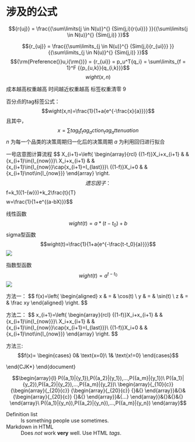 # 涉及的公式

$${r{uj}} = \frac{{\sum\limits{j \in N(u)}^{} {Sim(j,i){r{ui}}} }}{{\sum\limits{j \in N(u)}^{} {Sim(j,i)} }}$$

$${r_{uj}} = \frac{{\sum\limits_{j \in N(u)}^{} {Sim(j,i){r_{ui}}} }}{{\sum\limits_{j \in N(u)}^{} {Sim(j,i)} }}$$ $${\rm{Preference(}}u,i{\rm{)}} = {r_{ui}} = p_u^T{q_i} = \sum\limits_{f = 1}^F {{p_{u,k}}{q_{i,k}}}$$ $${wight(x,n)}$$

成本越高权重越高 时间越近权重越高 标签权重清零 9

百分点的tag标签公式： $$wight(x,n)=\frac{1}{1+a{e^{-\frac{x}{a}}}}$$ 且其中， $$x=\sum{{tag_tf_tag_action_tag_attenuation}}$$ $n$ 为每一个品类的决策周期归一化后的决策周期 $a$ 为利用回归进行拟合

一号店意图计算流程 $$ X_{i+1}=\left{ \begin{array}{rcl} {(1-f)}X_i+x_{i+1} & & {x_{i+1}\in{I_{now}}}\ X_i+x_{i+1} & & {x_{i+1}\in{I_{now}}\cap{x_{i+1}=I_{last}}}\ {(1-f)}X_i+0 & & {x_{i+1}\not\in{I_{now}}} \end{array} \right. $$ 遗忘因子： $$f=k_1({1-{w}})+k_2\frac{t}{T}$$ $$w=\frac{1}{1+e^{(a-bX)}}$$

线性函数 $$wight(t)=a*(t-t_0)+b$$ sigma型函数 $$wight(t)=\frac{1}{1+a{e^{-\frac{t-t_0}{a}}}}$$ ![](https://i.loli.net/2017/08/25/599f9ab651d49.png)

指数型函数 $$wight(t)=a^{t-t_0}$$ ![](https://i.loli.net/2017/08/25/599f9bfb4bf68.png)

方法一： $$ f(x)=\left{ \begin{aligned} x & = & \cos(t) \ y & = & \sin(t) \ z & = & \frac xy \end{aligned} \right. $$

方法二： $$ x_{i+1}=\left{ \begin{array}{rcl} {(1-f)}X_i+x_{i+1} & & {x_{i+1}\in{I_{now}}}\ X_i+x_{i+1} & & {x_{i+1}\in{I_{now}}\cap{x_{i+1}=I_{last}}}\ {(1-f)}X_i+0 & & {x_{i+1}\not\in{I_{now}}} \end{array} \right. $$

方法三: $$f(x)= \begin{cases} 0& \text{x=0}\ 1& \text{x!=0} \end{cases}$$

\end{CJK*} \end{document}

$$\begin{array}{l} P({a_1}|{y_1}),P({a_2}|{y_1}),...,P({a_m}|{y_1})\ P({a_1}|{y_2}),P({a_2}|{y_2}),...,P({a_m}|{y_2})\ \begin{array}{_{10}{c}} {\begin{array}{_{20}{c}} {\begin{array}{_{20}{c}} {}&{} \end{array}}&{}&{\begin{array}{_{20}{c}} {}&{} \end{array}}&{...} \end{array}}&{}&{}&{} \end{array}\ P({a_1}|{y_n}),P({a_2}|{y_n}),...,P({a_m}|{y_n}) \end{array}$$

<dl>
  <dt>Definition list</dt>
  <dd>Is something people use sometimes.</dd>
  <dt>Markdown in HTML</dt>
  <dd>Does <em>not</em> work <strong>very</strong> well. Use HTML <em>tags</em>.</dd>
</dl>
